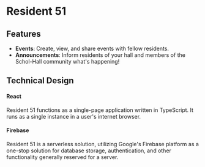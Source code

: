 # Resident 51

## Features

- **Events**: Create, view, and share events with fellow residents.
- **Announcements**: Inform residents of your hall and members of the Schol-Hall community what's happening!

## Technical Design

#### React

Resident 51 functions as a single-page application written in TypeScript. It runs as a single instance in a user's internet browser.

#### Firebase

Resident 51 is a serverless solution, utilizing Google's Firebase platform as a one-stop solution for database storage, authentication, and other functionality generally reserved for a server.
